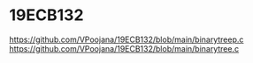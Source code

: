 # 19ECB132
https://github.com/VPoojana/19ECB132/blob/main/binarytreep.c
https://github.com/VPoojana/19ECB132/blob/main/binarytree.c
